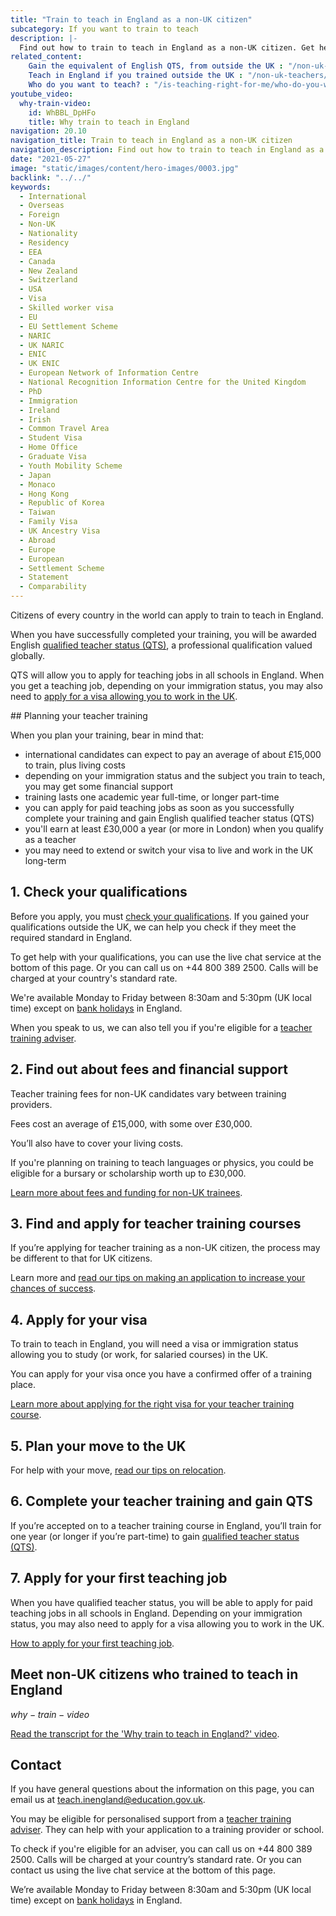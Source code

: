 ```yaml
---
title: "Train to teach in England as a non-UK citizen"
subcategory: If you want to train to teach
description: |-
  Find out how to train to teach in England as a non-UK citizen. Get help and guidance on your qualifications, funding and visa.
related_content:
    Gain the equivalent of English QTS, from outside the UK : "/non-uk-teachers/international-qualified-teacher-status"
    Teach in England if you trained outside the UK : "/non-uk-teachers/teach-in-england-if-you-trained-overseas"
    Who do you want to teach? : "/is-teaching-right-for-me/who-do-you-want-to-teach"
youtube_video:
  why-train-video:
    id: WhBBL_DpHFo
    title: Why train to teach in England
navigation: 20.10
navigation_title: Train to teach in England as a non-UK citizen
navigation_description: Find out how to train to teach in England as a non-UK citizen or foreign student and get English qualified teacher status (QTS).
date: "2021-05-27"
image: "static/images/content/hero-images/0003.jpg"
backlink: "../../"
keywords:
  - International
  - Overseas
  - Foreign
  - Non-UK
  - Nationality
  - Residency
  - EEA
  - Canada
  - New Zealand
  - Switzerland
  - USA
  - Visa
  - Skilled worker visa
  - EU
  - EU Settlement Scheme
  - NARIC
  - UK NARIC
  - ENIC
  - UK ENIC
  - European Network of Information Centre
  - National Recognition Information Centre for the United Kingdom
  - PhD
  - Immigration
  - Ireland
  - Irish
  - Common Travel Area
  - Student Visa
  - Home Office
  - Graduate Visa
  - Youth Mobility Scheme
  - Japan
  - Monaco
  - Hong Kong
  - Republic of Korea
  - Taiwan
  - Family Visa
  - UK Ancestry Visa
  - Abroad
  - Europe
  - European
  - Settlement Scheme
  - Statement
  - Comparability
---
```



Citizens of every country in the world can apply to train to teach in England.

When you have successfully completed your training, you will be awarded English [qualified teacher status (QTS)](/train-to-be-a-teacher/what-is-qts), a professional qualification valued globally.

QTS will allow you to apply for teaching jobs in all schools in England. When you get a teaching job, depending on your immigration status, you may also need to [apply for a visa allowing you to work in the UK](/non-uk-teachers/visas-for-non-uk-teachers).   

## Planning your teacher training

When you plan your training, bear in mind that:

- international candidates can expect to pay an average of about £15,000 to train, plus living costs
- depending on your immigration status and the subject you train to teach, you may get some financial support
- training lasts one academic year full-time, or longer part-time
- you can apply for paid teaching jobs as soon as you successfully complete your training and gain English qualified teacher status (QTS)
- you'll earn at least £30,000 a year (or more in London) when you qualify as a teacher 
- you may need to extend or switch your visa to live and work in the UK long-term

## 1. Check your qualifications

Before you apply, you must [check your qualifications](/non-uk-teachers/non-uk-qualifications). If you gained your qualifications outside the UK, we can help you check if they meet the required standard in England. 

To get help with your qualifications, you can use the live chat service at the bottom of this page. Or you can call us on +44 800 389 2500. Calls will be charged at your country's standard rate.

We're available Monday to Friday between 8:30am and 5:30pm (UK local time) except on [bank holidays](https://www.gov.uk/bank-holidays) in England. 

When you speak to us, we can also tell you if you're eligible for a [teacher training adviser](/teacher-training-advisers). 

## 2. Find out about fees and financial support

Teacher training fees for non-UK candidates vary between training providers.

Fees cost an average of £15,000, with some over £30,000.

You’ll also have to cover your living costs.

If you're planning on training to teach languages or physics, you could be eligible for a bursary or scholarship worth up to £30,000. 

[Learn more about fees and funding for non-UK trainees](/non-uk-teachers/fees-and-funding-for-non-uk-trainees).

## 3. Find and apply for teacher training courses

If you’re applying for teacher training as a non-UK citizen, the process may be different to that for UK citizens.

Learn more and [read our tips on making an application to increase your chances of success](/non-uk-teachers/tips-on-applying-for-teacher-training-as-a-non-uk-citizen).

## 4. Apply for your visa

To train to teach in England, you will need a visa or immigration status allowing you to study (or work, for salaried courses) in the UK. 

You can apply for your visa once you have a confirmed offer of a training place. 

[Learn more about applying for the right visa for your teacher training course](/non-uk-teachers/visas-for-non-uk-trainees).

## 5. Plan your move to the UK

For help with your move, [read our tips on relocation](/non-uk-teachers/plan-your-move-to-the-uk).


## 6. Complete your teacher training and gain QTS

If you’re accepted on to a teacher training course in England, you’ll train for one year (or longer if you’re part-time) to gain [qualified teacher status (QTS)](/train-to-be-a-teacher/what-is-qts).


## 7. Apply for your first teaching job

When you have qualified teacher status, you will be able to apply for paid teaching jobs in all schools in England. Depending on your immigration status, you may also need to apply for a visa allowing you to work in the UK. 

[How to apply for your first teaching job](/non-uk-teachers/find-a-teaching-job-as-a-non-uk-citizen).

## Meet non-UK citizens who trained to teach in England

$why-train-video$

[Read the transcript for the 'Why train to teach in England?' video](/non-uk-teachers/why-train-to-teach-in-england-video-transcript).

## Contact

If you have general questions about the information on this page, you can email us at teach.inengland@education.gov.uk.

You may be eligible for personalised support from a [teacher training adviser](/teacher-training-advisers). They can help with your application to a training provider or school.

To check if you're eligible for an adviser, you can call us on +44 800 389 2500. Calls will be charged at your country’s standard rate. Or you can contact us using the live chat service at the bottom of this page.

We’re available Monday to Friday between 8:30am and 5:30pm (UK local time) except on [bank holidays](https://www.gov.uk/bank-holidays) in England.


